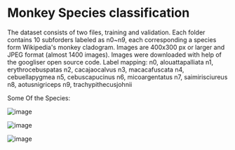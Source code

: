 # Monkey Species classification

The dataset consists of two files, training and validation. Each folder contains 10 subforders labeled as n0~n9, each corresponding a species form Wikipedia's monkey cladogram. Images are 400x300 px or larger and JPEG format (almost 1400 images). Images were downloaded with help of the googliser open source code.
Label mapping:
n0, alouattapalliata n1, erythrocebuspatas
n2, cacajaocalvus n3, macacafuscata
n4, cebuellapygmea n5, cebuscapucinus
n6, micoargentatus n7, saimirisciureus
n8, aotusnigriceps n9, trachypithecusjohnii



Some Of the Species:


![image](https://user-images.githubusercontent.com/31736193/128905087-20e43df4-6cc8-4c57-a99b-48e87faa69bb.png)




![image](https://user-images.githubusercontent.com/31736193/128905178-9901cbee-1704-40f9-bc48-c2f716de44bf.png)




![image](https://user-images.githubusercontent.com/31736193/128905420-a03790cd-5fa8-4772-bd58-2473048c7ba1.png)
